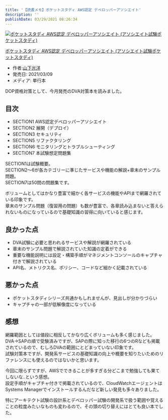 ```yaml
---
title: '【読書メモ】ポケットスタディ AWS認定 デベロッパーアソシエイト'
description: ''
publishDate: 03/29/2021 08:26:34
---
```


<p><div class="hatena-asin-detail"><a href="https://www.amazon.co.jp/exec/obidos/ASIN/4798063401/hatena-blog-22/"><img src="https://m.media-amazon.com/images/I/51PGtERBRwL.jpg" class="hatena-asin-detail-image" alt="ポケットスタディ AWS認定 デベロッパーアソシエイト (アソシエイト試験ポケットスタディ)" title="ポケットスタディ AWS認定 デベロッパーアソシエイト (アソシエイト試験ポケットスタディ)"></a><div class="hatena-asin-detail-info"><p class="hatena-asin-detail-title"><a href="https://www.amazon.co.jp/exec/obidos/ASIN/4798063401/hatena-blog-22/">ポケットスタディ AWS認定 デベロッパーアソシエイト (アソシエイト試験ポケットスタディ)</a></p><ul><li><span class="hatena-asin-detail-label">作者:</span><a href="http://d.hatena.ne.jp/keyword/%BB%B3%B2%BC%B8%F7%CD%CE" class="keyword">山下光洋</a></li><li><span class="hatena-asin-detail-label">発売日:</span> 2021/03/09</li><li><span class="hatena-asin-detail-label">メディア:</span> 単行本</li></ul></div><div class="hatena-asin-detail-foot"></div></div></p>

<p>DOP資格対策として、今月発売のDVA対策本を読みました。</p>

<h2>目次</h2>

<ul>
<li>SECTION1 AWS認定デベロッパーアソシエイト</li>
<li>SECTION2 展開（デプロイ）</li>
<li>SECTION3 セキュリティ</li>
<li>SECTION5 リファクタリング</li>
<li>SECTION6 モニタリングとトラブルシューティング</li>
<li>SECTION7 本試験想定問題集</li>
</ul>

<p>SECTION1は試験概要。<br />
SECTION2〜6が各カテゴリーに準じたサービスや機能の解説+章末のサンプル問題。<br />
SECTION7は50問の問題集です。</p>

<p>ボリュームとしてはかなり豊富で細かく各サービスの機能やAPIまで網羅されている印象です。<br />
章末のサンプル問題（復習用の問題）も数が豊富で、各章読み込まないと答えられないものになっているので基礎知識の習得に向いていると感じます。</p>

<h2>良かった点</h2>

<ul>
<li>DVA試験に必要と思われるサービスや解説が網羅されている</li>
<li>章末のサンプル問題で解説されていた知識の定着ができる</li>
<li>重要な機能説明には設定・構築手順がマネジメントコンソールのキャプチャ付きで解説されている</li>
<li>API名、メトリクス名、ポリシー、コードなど細かく記載されている</li>
</ul>

<h2>悪かった点</h2>

<ul>
<li>ポケットスタディシリーズ共通かもしれませんが、見出しが分かりづらい</li>
<li>キャプチャの一部が低解像度になっている</li>
</ul>

<h2>感想</h2>

<p>網羅範囲としては値段に相反してかなり広くボリュームも多く感じました。<br />
DVA→SAPの順で受験済みですが、SAPの際に知った移行の6つのRなども掲載されているので、むしろDVAの範囲にとどまっていない印象です。<br />
試験対策本ですが、開発系サービスの基礎知識の向上や概要を知りたいためのリファレンスにも使えるのではないかと思います。</p>

<p>今回に限らずですが、AWSでできることが多すぎる分どこまで勉強しても果てしないな..という感想。<br />
設定手順がキャプチャ付きで掲載されているので、CloudWatchエージェントはSystems Managerでインストールするんだなど新しい発見も多々ありました。</p>

<p>特にアーキテクト試験の設計系とデベロッパー試験の開発系で扱う範囲や覚えることの粒度みたいなものも変わるので、その頭の切り替えにはとても良い本でした。</p>
